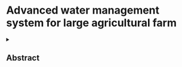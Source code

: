 # Advanced water management system for large agricultural farm 
<details>
<summary><h2> Abstract </h2> </summary>
<br>
  
#### An advanced water management system for agricultural farms(more than 50 acre with different crops with different water requirements) optimizes irrigation by usingsensors and IoT to monitor soil moisture and weather conditions, ensuring efficient water usage and crop health. The system supports sustainable farming, and enhances crop yield through precise data-driven irrigation management.

<details>
<summary><h2> Block Diagram </h2> </summary>
<br>

  
<details>
<summary><h2> circuit Diagram </h2> </summary>
<br>
  
![Image](https://github.com/user-attachments/assets/f5f4c9c9-d449-42c8-a51b-8247fbffec52)
